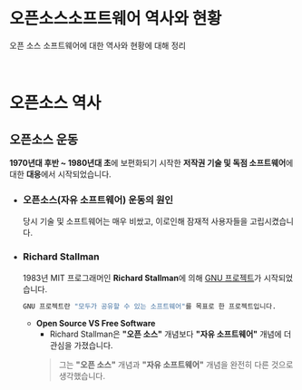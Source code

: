# **오픈소스소프트웨어 역사와 현황**
오픈 소스 소프트웨어에 대한 역사와 현황에 대해 정리

<br>

# **오픈소스 역사**
## **오픈소스 운동**
**1970년대 후반 ~ 1980년대 초**에 보편화되기 시작한 **저작권 기술 및 독점 소프트웨어**에 대한 **대응**에서 시작되었습니다.

- ### **오픈소스(자유 소프트웨어) 운동의 원인**
    당시 기술 및 소프트웨어는 매우 비쌌고, 이로인해 잠재적 사용자들을 고립시켰습니다.

- ### **Richard Stallman**
    1983년 MIT 프로그래머인 **Richard Stallman**에 의해 [GNU 프로젝트](https://www.gnu.org)가 시작되었습니다.
    ```bash
    GNU 프로젝트란 "모두가 공유할 수 있는 소프트웨어"를 목표로 한 프로젝트입니다.
    ```
    - **Open Source VS Free Software**
        - Richard Stallman은 **"오픈 소스"** 개념보다 **"자유 소프트웨어"** 개념에 더 관심을 가졌습니다.
        >그는 **"오픈 소스"** 개념과 **"자유 소프트웨어"** 개념을 완전히 다른 것으로 생각했습니다.
    